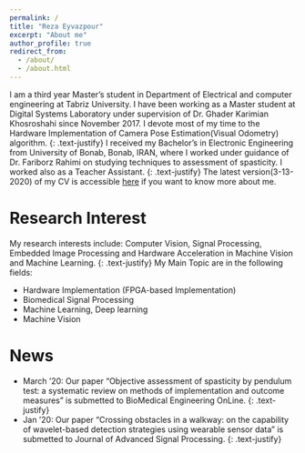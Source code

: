 ```yaml
---
permalink: /
title: "Reza Eyvazpour"
excerpt: "About me"
author_profile: true
redirect_from: 
  - /about/
  - /about.html
---
```




I am a third year Master’s student in Department of Electrical and computer engineering at Tabriz University. I have been working as a Master student at Digital Systems Laboratory under supervision of Dr. Ghader Karimian Khosroshahi since November 2017. I devote most of my time to the Hardware Implementation of Camera Pose Estimation(Visual Odometry) algorithm.
{: .text-justify}
I received my Bachelor’s in Electronic Engineering from University of Bonab, Bonab, IRAN, where I worked under guidance of Dr. Fariborz Rahimi on studying techniques to assessment of spasticity. I worked also as a Teacher Assistant.
{: .text-justify}
The latest version(3-13-2020) of my CV is accessible [here](http://RezaEyvazpour.github.io/files/cv.pdf) if you want to know more about me.
# Research Interest
My research interests include: Computer Vision, Signal Processing, Embedded Image Processing and Hardware Acceleration in Machine Vision and Machine Learning.
{: .text-justify}
My Main Topic are in the following fields:
* Hardware Implementation (FPGA-based Implementation) 
* Biomedical Signal Processing 
* Machine Learning, Deep learning  
* Machine Vision

News
======
* March ’20: Our paper “Objective assessment of spasticity by pendulum test: a systematic review on methods of implementation
and outcome measures” is submetted to BioMedical Engineering OnLine.
{: .text-justify}
* Jan ’20: Our paper “Crossing obstacles in a walkway: on the capability of wavelet-based detection strategies using wearable sensor data” is submetted to Journal of Advanced Signal Processing.
{: .text-justify}


  
  
